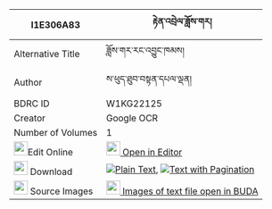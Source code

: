 |I1E306A83|རྟེན་འབྲེལ་ཟློས་གར། 
| --- | --- 
|Alternative Title |ཟློས་གར་རང་འབྱུང་ཁམས།
|Author| ས་ཕུད་ཐུབ་བསྟན་དཔལ་ལྡན།
|BDRC ID | W1KG22125
|Creator | Google OCR
|Number of Volumes| 1
|<img width="25" src="https://img.icons8.com/color/25/000000/edit-property.png">Edit Online| [<img width="25" src="https://avatars.githubusercontent.com/u/45091458?s=200&v=4"> Open in Editor](http://editor.openpecha.org/I1E306A83)
|<img width="25" src="https://img.icons8.com/fluent/48/000000/download-2.png"/>  Download | [![](https://img.icons8.com/color/20/000000/txt.png)Plain Text](https://github.com/Openpecha/I1E306A83/releases/download/v1/tendrel_dogar_plain_I1E306A83.zip), [![](https://img.icons8.com/color/20/000000/txt.png)Text with Pagination](https://github.com/Openpecha/I1E306A83/releases/download/v1/tendrel_dogar_pages_I1E306A83.zip)
|<img width="25" src="https://img.icons8.com/plasticine/100/000000/pictures-folder.png"/>  Source Images | [<img width="25" src="https://library.bdrc.io/icons/BUDA-small.svg"> Images of text file open in BUDA](https://library.bdrc.io/show/bdr:W1KG22125)